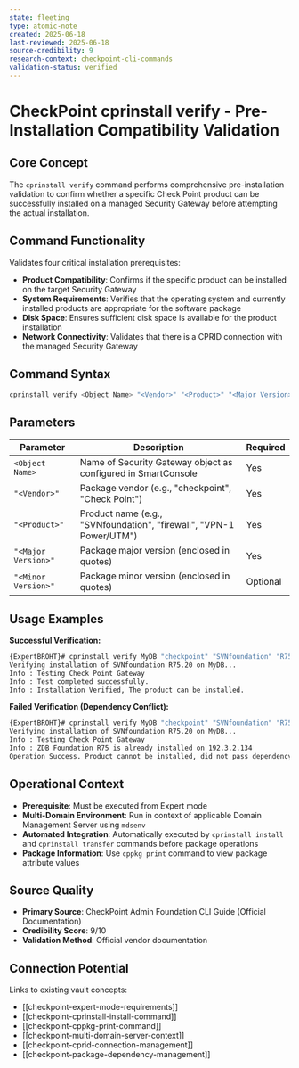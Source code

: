 ```yaml
---
state: fleeting
type: atomic-note
created: 2025-06-18
last-reviewed: 2025-06-18
source-credibility: 9
research-context: checkpoint-cli-commands
validation-status: verified
---
```


# CheckPoint cprinstall verify - Pre-Installation Compatibility Validation

## Core Concept

The `cprinstall verify` command performs comprehensive pre-installation validation to confirm whether a specific Check Point product can be successfully installed on a managed Security Gateway before attempting the actual installation.

## Command Functionality

Validates four critical installation prerequisites:
- **Product Compatibility**: Confirms if the specific product can be installed on the target Security Gateway
- **System Requirements**: Verifies that the operating system and currently installed products are appropriate for the software package
- **Disk Space**: Ensures sufficient disk space is available for the product installation
- **Network Connectivity**: Validates that there is a CPRID connection with the managed Security Gateway

## Command Syntax

```bash
cprinstall verify <Object Name> "<Vendor>" "<Product>" "<Major Version>" ["<Minor Version>"]
```

## Parameters

| Parameter | Description | Required |
|-----------|-------------|----------|
| `<Object Name>` | Name of Security Gateway object as configured in SmartConsole | Yes |
| `"<Vendor>"` | Package vendor (e.g., "checkpoint", "Check Point") | Yes |
| `"<Product>"` | Product name (e.g., "SVNfoundation", "firewall", "VPN-1 Power/UTM") | Yes |
| `"<Major Version>"` | Package major version (enclosed in quotes) | Yes |
| `"<Minor Version>"` | Package minor version (enclosed in quotes) | Optional |

## Usage Examples

**Successful Verification:**
```bash
{ExpertBROHT}# cprinstall verify MyDB "checkpoint" "SVNfoundation" "R75.20"
Verifying installation of SVNfoundation R75.20 on MyDB...
Info : Testing Check Point Gateway
Info : Test completed successfully.
Info : Installation Verified, The product can be installed.
```

**Failed Verification (Dependency Conflict):**
```bash
{ExpertBROHT}# cprinstall verify MyDB "checkpoint" "SVNfoundation" "R75.20"
Verifying installation of SVNfoundation R75.20 on MyDB...
Info : Testing Check Point Gateway
Info : ZDB Foundation R75 is already installed on 192.3.2.134
Operation Success. Product cannot be installed, did not pass dependency check.
```

## Operational Context

- **Prerequisite**: Must be executed from Expert mode
- **Multi-Domain Environment**: Run in context of applicable Domain Management Server using `mdsenv`
- **Automated Integration**: Automatically executed by `cprinstall install` and `cprinstall transfer` commands before package operations
- **Package Information**: Use `cppkg print` command to view package attribute values

## Source Quality

- **Primary Source**: CheckPoint Admin Foundation CLI Guide (Official Documentation)
- **Credibility Score**: 9/10
- **Validation Method**: Official vendor documentation

## Connection Potential

Links to existing vault concepts:
- [[checkpoint-expert-mode-requirements]]
- [[checkpoint-cprinstall-install-command]]
- [[checkpoint-cppkg-print-command]]
- [[checkpoint-multi-domain-server-context]]
- [[checkpoint-cprid-connection-management]]
- [[checkpoint-package-dependency-management]]